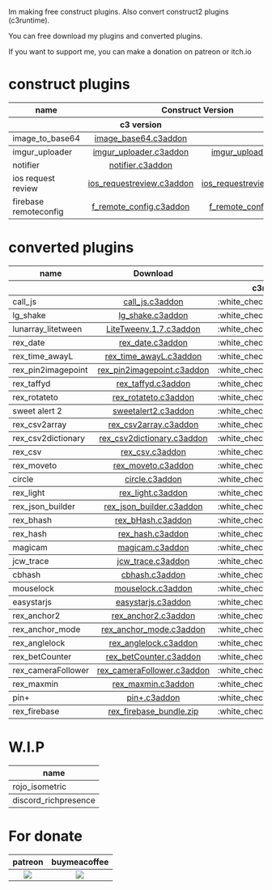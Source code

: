 Im making free construct plugins.
Also convert construct2 plugins (c3runtime).

You can free download my plugins and converted plugins.

If you want to support me, you can make a donation on patreon or itch.io

# construct plugins
<table>
<thead>
<tr>
<th>name</th>
<th style="text-align:center" colspan="2">Construct Version</th>
  <th style="text-align:right" colspan="3">C3 version runtime</th>
</tr>
<tr>
<th></th>
<th style="text-align:center">c3 version</th>
<th style="text-align:right">c2 version</th>
  <th style="text-align:right">c3runtime</th>
  <th style="text-align:right">c2runtime</th>
</tr>
</thead>
<tbody>

<td style="text-align:center">image_to_base64</td>
<td style="text-align:center"><a href="https://github.com/erenertugrul/construct-plugins/raw/master/plugins/image_to_base64/c3/dist/image_base64_v1.2.c3addon">image_base64.c3addon</a></td>
<td style="text-align:right">:soon:</td>
<td style="text-align:center"> <center>:white_check_mark:</center></td>
<td style="text-align:right">:white_check_mark:</td>
</tr>
</tbody>
<tbody>
<tr>
<td>imgur_uploader</td>
<td style="text-align:center"><a href="https://github.com/erenertugrul/construct-plugins/raw/master/plugins/imgur_uploader/c3/dist/imgur_uploader_v1.2.c3addon">imgur_uploader.c3addon</a></td>
<td style="text-align:right"><a href="https://github.com/erenertugrul/construct-plugins/raw/master/plugins/imgur_uploader/c2/dist/imgur_uploader_v1.1.c2addon">imgur_uploader.c2addon</a></td>
<td style="text-align:center"> <center>:white_check_mark:</center></td>
<td style="text-align:right">:white_check_mark:</td>
</tr>
<tr>
<td>notifier</td>
<td style="text-align:center"><a href="https://github.com/erenertugrul/construct-plugins/raw/master/plugins/notifier/c3/dist/notifier_v1.2.c3addon">notifier.c3addon</a></td>
<td style="text-align:right">:soon:</td>
<td style="text-align:center"> <center>:white_check_mark:</center></td>
<td style="text-align:right">:white_check_mark:</td>
</tr>
<tr>
<td>ios request review</td>
<td style="text-align:center"><a href="https://github.com/erenertugrul/construct-plugins/raw/master/plugins/ios_requestreview/c3/dist/ios_requestreview.c3addon">ios_requestreview.c3addon</a></td>
<td style="text-align:right"><a href="https://github.com/erenertugrul/construct-plugins/raw/master/plugins/ios_requestreview/c2/dist/ios_requestreview.c2addon">ios_requestreview.c2addon</a></td>
<td style="text-align:center"> <center>:white_check_mark:</center></td>
<td style="text-align:right">:white_check_mark:</td>
</tr>
<tr>
<td>firebase remoteconfig</td>
<td style="text-align:center"><a href="https://github.com/erenertugrul/construct-plugins/raw/master/plugins/firebase_remote_config/c3/dist/firebase_remote_config.c3addon">f_remote_config.c3addon</a></td>
<td style="text-align:right"><a href="https://github.com/erenertugrul/construct-plugins/raw/master/plugins/firebase_remote_config/c2/dist/firebase_remote_config.c2addon">f_remote_config.c2addon</a></td>
<td style="text-align:center"> <center>:white_check_mark:</center></td>
<td style="text-align:right">:white_check_mark:</td>
</tr>
</tbody>
</table>

# converted plugins

<table>
<thead>
<tr>
<th>name</th>
<th style="text-align:center" colspan="2">Download</th>
  <th style="text-align:right" colspan="3">C3 version runtime</th>
</tr>
<tr>
<th></th>
<th colspan="2"></th>

  <th style="text-align:right">c3runtime</th>
  <th style="text-align:right">c2runtime</th>
</tr>
</thead>
<tbody>

<td>call_js</td>
<td style="text-align:center"colspan="2" ><a href="https://github.com/erenertugrul/construct-plugins/raw/master/ported_plugins/plugins/call_js/dist/call_js.c3addon">call_js.c3addon</a></td>

<td style="text-align:center"> <center>:white_check_mark:</center></td>
<td style="text-align:right">:white_check_mark:</td>
</tr>
</tbody>
<tbody>
<tr>

<td>lg_shake</td>
<td style="text-align:center"colspan="2" ><a href="https://github.com/erenertugrul/construct-plugins/raw/master/ported_plugins/behaviors/lg_shake/c3/dist/lg_shake.c3addon">lg_shake.c3addon</a></td>

<td style="text-align:center"> <center>:white_check_mark:</center></td>
<td style="text-align:right">:white_check_mark:</td>
</tr>
</tbody>
<tbody>
<tr>
<td>lunarray_litetween</td>
<td style="text-align:center"colspan="2" ><a href="https://github.com/erenertugrul/construct-plugins/raw/master/ported_plugins/behaviors/lunarray_litetween/dist/LiteTween%20v.1.7_c3runtime.c3addon">LiteTweenv.1.7.c3addon</a></td>

<td style="text-align:center"> <center>:white_check_mark:</center></td>
<td style="text-align:right">:white_check_mark:</td>
</tr>
</tbody>
<tbody>
<tr>
  <td>rex_date</td>
<td style="text-align:center"colspan="2" ><a href="https://github.com/erenertugrul/construct-plugins/raw/master/ported_plugins/plugins/rex_date/dist/rex_date.c3addon">rex_date.c3addon</a></td>

<td style="text-align:center"> <center>:white_check_mark:</center></td>
<td style="text-align:right">:white_check_mark:</td>
</tr>
</tbody>
<tbody>
<tr>
  <td>rex_time_awayL</td>
<td style="text-align:center"colspan="2" ><a href="https://github.com/erenertugrul/construct-plugins/raw/master/ported_plugins/plugins/rex_time_awayL/dist/rex_time_awayL.c3addon">rex_time_awayL.c3addon</a>
</td>

<td style="text-align:center"> <center>:white_check_mark:</center></td>
<td style="text-align:right">:white_check_mark:</td>
</tr>
</tbody>
<tbody>
<tr>
  <td>rex_pin2imagepoint</td>
<td style="text-align:center"colspan="2" ><a href="https://github.com/erenertugrul/construct-plugins/raw/master/ported_plugins/behaviors/rex_pin2imagepoint/dist/rex_pin2imagepoint.c3addon">rex_pin2imagepoint.c3addon</a>
</td>

<td style="text-align:center"> <center>:white_check_mark:</center></td>
<td style="text-align:right">:white_check_mark:</td>
</tr>
</tbody>
<tbody>
<tr>
  <td>rex_taffyd</td>
<td style="text-align:center"colspan="2" ><a href="https://github.com/erenertugrul/construct-plugins/raw/master/ported_plugins/plugins/rex_taffyd/dist/rex_taffyd.c3addon">rex_taffyd.c3addon</a>
</td>

<td style="text-align:center"> <center>:white_check_mark:</center></td>
<td style="text-align:right">:white_check_mark:</td>
</tr>
</tbody>
<tbody>
<tr>
  <td>rex_rotateto</td>
<td style="text-align:center"colspan="2" ><a href="https://github.com/erenertugrul/construct-plugins/raw/master/ported_plugins/behaviors/rex_rotateto/dist/rex_rotateto.c3addon">rex_rotateto.c3addon</a>
</td>

<td style="text-align:center"> <center>:white_check_mark:</center></td>
<td style="text-align:right">:white_check_mark:</td>
</tr>
</tbody>
<tbody>
<tr>
  <td>sweet alert 2</td>
<td style="text-align:center"colspan="2" ><a href="https://github.com/erenertugrul/construct-plugins/raw/master/ported_plugins/plugins/sweet%20alert%202/dist/sweetalert2.c3addon">sweetalert2.c3addon</a>
</td>

<td style="text-align:center"> <center>:white_check_mark:</center></td>
<td style="text-align:right">:white_check_mark:</td>
</tr>
</tbody>
<tbody>
<tr>
  <td>rex_csv2array</td>
<td style="text-align:center"colspan="2" ><a href="https://github.com/erenertugrul/construct-plugins/raw/master/ported_plugins/plugins/rex_csv2array/dist/rex_csv2array.c3addon">rex_csv2array.c3addon</a>
</td>

<td style="text-align:center"> <center>:white_check_mark:</center></td>
<td style="text-align:right">:white_check_mark:</td>
</tr>
</tbody>
<tbody>
<tr>
  <td>rex_csv2dictionary</td>
<td style="text-align:center"colspan="2" ><a href="https://github.com/erenertugrul/construct-plugins/raw/master/ported_plugins/plugins/rex_csv2dictionary/dist/rex_csv2dictionary.c3addon">rex_csv2dictionary.c3addon</a>
</td>

<td style="text-align:center"> <center>:white_check_mark:</center></td>
<td style="text-align:right">:white_check_mark:</td>
</tr>
</tbody>
<tbody>
<tr>
  <td>rex_csv</td>
<td style="text-align:center"colspan="2" ><a href="https://github.com/erenertugrul/construct-plugins/raw/master/ported_plugins/plugins/rex_csv/dist/rex_csv.c3addon">rex_csv.c3addon</a>
</td>

<td style="text-align:center"> <center>:white_check_mark:</center></td>
<td style="text-align:right">:white_check_mark:</td>
</tr>
</tbody>
<tbody>
<tr>
  <td>rex_moveto</td>
<td style="text-align:center"colspan="2" ><a href="https://github.com/erenertugrul/construct-plugins/raw/master/ported_plugins/behaviors/rex_moveto/dist/rex_moveto.c3addon">rex_moveto.c3addon</a>
</td>

<td style="text-align:center"> <center>:white_check_mark:</center></td>
<td style="text-align:right">:white_check_mark:</td>
</tr>
</tbody>
<tbody>
<tr>
  <td>circle</td>
<td style="text-align:center"colspan="2" ><a href="https://github.com/erenertugrul/construct-plugins/raw/master/ported_plugins/behaviors/circle/dist/circle.c3addon">circle.c3addon</a>
</td>

<td style="text-align:center"> <center>:white_check_mark:</center></td>
<td style="text-align:right">:white_check_mark:</td>
</tr>
</tbody>
<tbody>
<tr>
  <td>rex_light</td>
<td style="text-align:center"colspan="2" ><a href="https://github.com/erenertugrul/construct-plugins/raw/master/ported_plugins/behaviors/rex_light/dist/rex_light.c3addon">rex_light.c3addon</a>
</td>

<td style="text-align:center"> <center>:white_check_mark:</center></td>
<td style="text-align:right">:white_check_mark:</td>
</tr>
</tbody>
<tbody>
<tr>
  <td>rex_json_builder</td>
<td style="text-align:center"colspan="2" ><a href="https://github.com/erenertugrul/construct-plugins/raw/master/ported_plugins/plugins/rex_json_builder/dist/rex_json_builder.c3addon">rex_json_builder.c3addon</a>
</td>

<td style="text-align:center"> <center>:white_check_mark:</center></td>
<td style="text-align:right">:white_check_mark:</td>
</tr>
</tbody>
<tbody>
<tr>
  <td>rex_bhash</td>
<td style="text-align:center"colspan="2" ><a href="https://github.com/erenertugrul/construct-plugins/raw/master/ported_plugins/behaviors/rex_bhash/dist/rex_bHash.c3addon">rex_bHash.c3addon</a>
</td>

<td style="text-align:center"> <center>:white_check_mark:</center></td>
<td style="text-align:right">:white_check_mark:</td>
</tr>
</tbody>
<tbody>
<tr>
  <td>rex_hash</td>
<td style="text-align:center"colspan="2" ><a href="https://github.com/erenertugrul/construct-plugins/raw/master/ported_plugins/plugins/rex_hash/dist/rex_hash.c3addon">rex_hash.c3addon</a>
</td>

<td style="text-align:center"> <center>:white_check_mark:</center></td>
<td style="text-align:right">:white_check_mark:</td>
</tr>
</tbody>
<tbody>
<tr>
  <td>magicam</td>
<td style="text-align:center"colspan="2" ><a href="https://github.com/erenertugrul/construct-plugins/raw/master/ported_plugins/plugins/magicam/dist/magicam.c3addon">magicam.c3addon</a>
</td>

<td style="text-align:center"> <center>:white_check_mark:</center></td>
<td style="text-align:right">:white_check_mark:</td>
</tr>
</tbody>
<tbody>
<tr>
  <td>jcw_trace</td>
<td style="text-align:center"colspan="2" ><a href="https://github.com/erenertugrul/construct-plugins/raw/master/ported_plugins/plugins/jcw_trace/dist/jcw_trace.c3addon">jcw_trace.c3addon</a>
</td>

<td style="text-align:center"> <center>:white_check_mark:</center></td>
<td style="text-align:right">:white_check_mark:</td>
</tr>
</tbody>
<tbody>
<tr>
<td>cbhash</td>
<td style="text-align:center"colspan="2" ><a href="https://github.com/erenertugrul/construct-plugins/raw/master/ported_plugins/plugins/cbhash/dist/cbhash_release_r70_1.0.c3addon">cbhash.c3addon</a>
</td>

<td style="text-align:center"> <center>:white_check_mark:</center></td>
<td style="text-align:right">:white_check_mark:</td>
</tr>
</tbody>
<tbody>
<tr>
<td>mouselock</td>
<td style="text-align:center"colspan="2" ><a href="https://github.com/erenertugrul/construct-plugins/raw/master/ported_plugins/plugins/mouselock/dist/mouselock.c3addon">mouselock.c3addon</a>
</td>

<td style="text-align:center"> <center>:white_check_mark:</center></td>
<td style="text-align:right">:white_check_mark:</td>
</tr>
</tbody>
<tbody>
<tr>

<td>easystarjs</td>
<td style="text-align:center"colspan="2" ><a href="https://github.com/erenertugrul/construct-plugins/raw/master/ported_plugins/behaviors/easystarjs/dist/easystartilemap_1_04.c3addon">easystarjs.c3addon</a></td>

<td style="text-align:center"> <center>:white_check_mark:</center></td>
<td style="text-align:right">:white_check_mark:</td>
</tr>
</tbody>
<tbody>
<tr>
  <td>rex_anchor2</td>
<td style="text-align:center"colspan="2" ><a href="https://github.com/erenertugrul/construct-plugins/raw/master/ported_plugins/behaviors/rex_anchor2/dist/rex_anchor2.c3addon">rex_anchor2.c3addon</a>
</td>

<td style="text-align:center"> <center>:white_check_mark:</center></td>
<td style="text-align:right">:white_check_mark:</td>
</tr>
</tbody>
<tbody>
<tr>
  <td>rex_anchor_mode</td>
<td style="text-align:center"colspan="2" ><a href="https://github.com/erenertugrul/construct-plugins/raw/master/ported_plugins/behaviors/rex_anchor_mode/dist/rex_anchor_mode.c3addon">rex_anchor_mode.c3addon</a>
</td>

<td style="text-align:center"> <center>:white_check_mark:</center></td>
<td style="text-align:right">:white_check_mark:</td>
</tr>
</tbody>
<tbody>
<tr>
  <td>rex_anglelock</td>
<td style="text-align:center"colspan="2" ><a href="https://github.com/erenertugrul/construct-plugins/raw/master/ported_plugins/behaviors/rex_anglelock/dist/rex_anglelock.c3addon">rex_anglelock.c3addon</a>
</td>

<td style="text-align:center"> <center>:white_check_mark:</center></td>
<td style="text-align:right">:white_check_mark:</td>
</tr>
</tbody>
<tbody>
<tr>
  <td>rex_betCounter</td>
<td style="text-align:center"colspan="2" ><a href="https://github.com/erenertugrul/construct-plugins/raw/master/ported_plugins/behaviors/rex_betCounter/dist/rex_betCounter.c3addon">rex_betCounter.c3addon</a>
</td>

<td style="text-align:center"> <center>:white_check_mark:</center></td>
<td style="text-align:right">:white_check_mark:</td>
</tr>
</tbody>
<tbody>
<tr>
  <td>rex_cameraFollower</td>
<td style="text-align:center"colspan="2" ><a href="https://github.com/erenertugrul/construct-plugins/raw/master/ported_plugins/behaviors/rex_cameraFollower/dist/rex_camerafollower.c3addon">rex_cameraFollower.c3addon</a>
</td>

<td style="text-align:center"> <center>:white_check_mark:</center></td>
<td style="text-align:right">:white_check_mark:</td>
</tr>
</tbody>
<tbody>
<tr>
  <td>rex_maxmin</td>
<td style="text-align:center"colspan="2" ><a href="https://github.com/erenertugrul/construct-plugins/raw/master/ported_plugins/behaviors/rex_maxmin/dist/rex_maxmin.c3addon">rex_maxmin.c3addon</a>
</td>

<td style="text-align:center"> <center>:white_check_mark:</center></td>
<td style="text-align:right">:white_check_mark:</td>
</tr>
</tbody>
<tbody>
<tr>

<td>pin+</td>
<td style="text-align:center"colspan="2" ><a href="https://github.com/erenertugrul/construct-plugins/raw/master/ported_plugins/behaviors/pin_plus/dist/pin+.c3addon">pin+.c3addon</a></td>

<td style="text-align:center"> <center>:white_check_mark:</center></td>
<td style="text-align:right">:white_check_mark:</td>
</tr>
</tbody>
<tbody>
<tbody>
<tr>
  <td>rex_firebase</td>
<td style="text-align:center"colspan="2" ><a href="https://github.com/erenertugrul/construct-plugins/releases/download/rex_firebase/rex_firebase_pack.zip">rex_firebase_bundle.zip</a>
</td>

<td style="text-align:center"> <center>:white_check_mark:</center></td>
<td style="text-align:right">:white_check_mark:</td>
</tr>
</tbody>
<!--- 
<tbody>
<tr>
  <td>simple_qr_scanner</td>
<td style="text-align:center"colspan="2" ><a href="https://github.com/erenertugrul/construct-plugins/raw/master/ported_plugins/plugins/simple_qr_scanner/dist/simpleqrscanner.c3addon">simpleqrscanner.c3addon</a>
</td>

<td style="text-align:center"> <center>:white_check_mark:</center></td>
<td style="text-align:right">:white_check_mark:</td>
</tr>
</tbody>
-->
</table>

# W.I.P
<table>
<thead>
<tr>
<th>name</th>
</thead>
<tbody>
<tr>
<td>rojo_isometric</td>
</tbody>
<tbody>
<tr>
<td>discord_richpresence</td>
</tbody>
</table>

# For donate
<table>
<thead>
<tr>
<th>patreon</th>
<th>buymeacoffee</th>
</tr>

</thead>
<tbody>

<td style="text-align:center"><a href="https://www.patreon.com/oyun" target="_blank"><img src="https://i.imgur.com/mpU6Ee3.png"></img></a></td>
<td style="text-align:center"><a href="https://buymeacoff.ee/eren" target="_blank"><img src="https://i.imgur.com/pjkMdHU.png"></img></a></td>

</tr>
</tbody>
</table>


